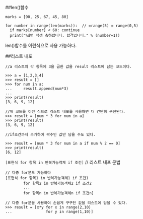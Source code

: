 ##len()함수

```{.python}
marks = [90, 25, 67, 45, 80]

for number in range(len(marks)):  // =range(5) = range(0,5)  
  if marks[number] < 60: continue  
  print("%d번 학생 축하합니다. 합격입니다." % (number+1))
```
len()함수를 이런식으로 사용 가능하다.


##리스트 내포


```
//a 리스트의 각 항목에 3을 곱한 값을 result 리스트에 담는 코드이다.  

>>> a = [1,2,3,4]
>>> result = []
>>> for num in a:
...     result.append(num*3)
...
>>> print(result)
[3, 6, 9, 12]
```


```
//위 코드를 이런 식으로 리스트 내포를 사용하면 더 간단히 구현된다.
>>> result = [num * 3 for num in a]
>>> print(result)
[3, 6, 9, 12]
``` 

```
//if조건까지 추가하여 짝수인 값만 담을 수도 있다.

>>> result = [num * 3 for num in a if num % 2 == 0]
>>> print(result)
[6, 12]
```

`[표현식 for 항목 in 반복가능객체 if 조건]`		// 리스트 내포 문법


```
// 다중 for문도 가능하다
[표현식 for 항목1 in 반복가능객체1 if 조건1  
        for 항목2 in 반복가능객체2 if 조건2    
        ...  
        for 항목n in 반복가능객체n if 조건n]
        
// 다중 for문을 사용하여 손쉽게 구구단 값을 리스트에 담을 수 있다.
>>> result = [x*y for x in range(2,10)
...               for y in range(1,10)]
```


